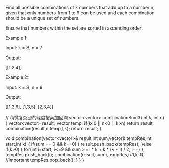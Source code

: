 Find all possible combinations of k numbers that add up to a number n, 
given that only numbers from 1 to 9 can be used and each combination should be a unique set of numbers.

Ensure that numbers within the set are sorted in ascending order.

Example 1:

Input: k = 3, n = 7

Output:

[[1,2,4]]

Example 2:

Input: k = 3, n = 9

Output:

[[1,2,6], [1,3,5], [2,3,4]]


// 稍微复杂点的深度搜索加回溯
vector<vector<int>> combinationSum3(int k, int n) 
{
        vector<vector<int>> result;
        vector<int> temp;
        if(k<0 || n<0 || k>n)
            return result;
        combination(result,n,temp,1,k);
        return result;
}
    
void combination(vector<vector<int>>& result,int sum,vector<int>& tempRes,int start,int k)
{
        if(sum == 0 && k==0)
        {
            result.push_back(tempRes);
        }else if(k>0)
        {
            for(int i=start; i<=9 && sum >= i * k + k * (k - 1) / 2; i++)
            {
                    tempRes.push_back(i);
                    combination(result,sum-i,tempRes,i+1,k-1); //important
                    tempRes.pop_back();
            }
        }
}
